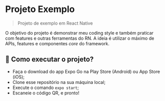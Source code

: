 # Projeto Exemplo

> Projeto de exemplo em React Native

O objetivo do projeto é demonstrar meu coding style e também praticar com features e outras ferramentas do RN. A ideia é utilizar o máximo de APIs, features e componentes _core_ do framework.

## 🚀 Como executar o projeto?

* Faça o download do app Expo Go na Play Store (Android) ou App Store (iOS);
* Clone esse repositório na sua máquina local;
* Execute o comando `expo start`;
* Escaneie o código QR, e pronto!
